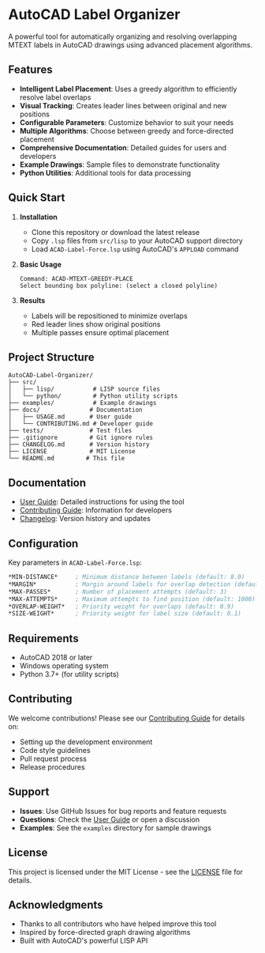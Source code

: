 # AutoCAD Label Organizer

A powerful tool for automatically organizing and resolving overlapping MTEXT labels in AutoCAD drawings using advanced placement algorithms.

## Features

- **Intelligent Label Placement**: Uses a greedy algorithm to efficiently resolve label overlaps
- **Visual Tracking**: Creates leader lines between original and new positions
- **Configurable Parameters**: Customize behavior to suit your needs
- **Multiple Algorithms**: Choose between greedy and force-directed placement
- **Comprehensive Documentation**: Detailed guides for users and developers
- **Example Drawings**: Sample files to demonstrate functionality
- **Python Utilities**: Additional tools for data processing

## Quick Start

1. **Installation**
   - Clone this repository or download the latest release
   - Copy `.lsp` files from `src/lisp` to your AutoCAD support directory
   - Load `ACAD-Label-Force.lsp` using AutoCAD's `APPLOAD` command

2. **Basic Usage**
   ```
   Command: ACAD-MTEXT-GREEDY-PLACE
   Select bounding box polyline: (select a closed polyline)
   ```

3. **Results**
   - Labels will be repositioned to minimize overlaps
   - Red leader lines show original positions
   - Multiple passes ensure optimal placement

## Project Structure

```
AutoCAD-Label-Organizer/
├── src/
│   ├── lisp/           # LISP source files
│   └── python/         # Python utility scripts
├── examples/           # Example drawings
├── docs/              # Documentation
│   ├── USAGE.md       # User guide
│   └── CONTRIBUTING.md # Developer guide
├── tests/             # Test files
├── .gitignore         # Git ignore rules
├── CHANGELOG.md       # Version history
├── LICENSE            # MIT License
└── README.md         # This file
```

## Documentation

- [User Guide](docs/USAGE.md): Detailed instructions for using the tool
- [Contributing Guide](docs/CONTRIBUTING.md): Information for developers
- [Changelog](CHANGELOG.md): Version history and updates

## Configuration

Key parameters in `ACAD-Label-Force.lsp`:

```lisp
*MIN-DISTANCE*     ; Minimum distance between labels (default: 8.0)
*MARGIN*           ; Margin around labels for overlap detection (default: 4.0)
*MAX-PASSES*       ; Number of placement attempts (default: 3)
*MAX-ATTEMPTS*     ; Maximum attempts to find position (default: 1000)
*OVERLAP-WEIGHT*   ; Priority weight for overlaps (default: 0.9)
*SIZE-WEIGHT*      ; Priority weight for label size (default: 0.1)
```

## Requirements

- AutoCAD 2018 or later
- Windows operating system
- Python 3.7+ (for utility scripts)

## Contributing

We welcome contributions! Please see our [Contributing Guide](docs/CONTRIBUTING.md) for details on:
- Setting up the development environment
- Code style guidelines
- Pull request process
- Release procedures

## Support

- **Issues**: Use GitHub Issues for bug reports and feature requests
- **Questions**: Check the [User Guide](docs/USAGE.md) or open a discussion
- **Examples**: See the `examples` directory for sample drawings

## License

This project is licensed under the MIT License - see the [LICENSE](LICENSE) file for details.

## Acknowledgments

- Thanks to all contributors who have helped improve this tool
- Inspired by force-directed graph drawing algorithms
- Built with AutoCAD's powerful LISP API 